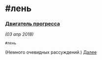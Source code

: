 # #лень

### [Двигатель прогресса](/2018/2018-04-03_02_Dvigatel_progressa)
_(03 апр 2018)_

`#лень`

(Немного очевидных рассуждений.)
[Далее](/2018/2018-04-03_02_Dvigatel_progressa/)

